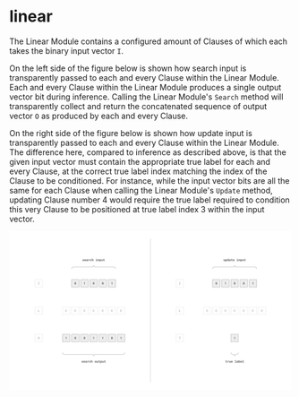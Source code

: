 # linear

The Linear Module contains a configured amount of Clauses of which each takes
the binary input vector `I`.

On the left side of the figure below is shown how search input is transparently
passed to each and every Clause within the Linear Module. Each and every Clause
within the Linear Module produces a single output vector bit during inference.
Calling the Linear Module's `Search` method will transparently collect and
return the concatenated sequence of output vector `O` as produced by each and
every Clause.

On the right side of the figure below is shown how update input is transparently
passed to each and every Clause within the Linear Module. The difference here, 
compared to inference as described above, is that the given input vector must
contain the appropriate true label for each and every Clause, at the correct
true label index matching the index of the Clause to be conditioned. For
instance, while the input vector bits are all the same for each Clause when
calling the Linear Module's `Update` method, updating Clause number 4 would
require the true label required to condition this very Clause to be positioned
at true label index 3 within the input vector.

![Clause](/assets/linear.svg)
